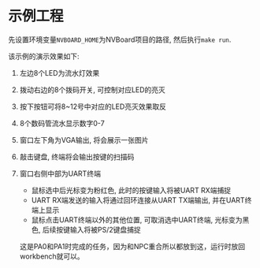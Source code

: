# 示例工程

先设置环境变量`NVBOARD_HOME`为NVBoard项目的路径, 然后执行`make run`.

该示例的演示效果如下:
1. 左边8个LED为流水灯效果
1. 拨动右边的8个拨码开关, 可控制对应LED的亮灭
1. 按下按钮可将8~12号中对应的LED亮灭效果取反
1. 8个数码管流水显示数字0-7
1. 窗口左下角为VGA输出, 将会展示一张图片
1. 敲击键盘, 终端将会输出按键的扫描码
1. 窗口右侧中部为UART终端
   * 鼠标选中后光标变为粉红色, 此时的按键输入将被UART RX端捕捉
   * UART RX端发送的输入将通过回环连接从UART TX端输出, 并在UART终端上显示
   * 鼠标点击UART终端以外的其他位置, 可取消选中UART终端, 光标变为黑色, 后续按键输入将被PS/2键盘捕捉
   
   这是PA0和PA1时完成的任务，因为和NPC重合所以都放到这，运行时放回workbench就可以。
